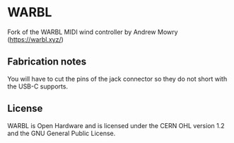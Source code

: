# WARBL

Fork of the WARBL MIDI wind controller by Andrew Mowry (https://warbl.xyz/)

## Fabrication notes
You will have to cut the pins of the jack connector so they do not short with the USB-C supports.

## License

WARBL is Open Hardware and is licensed under the CERN OHL version 1.2 and the GNU General Public License.

